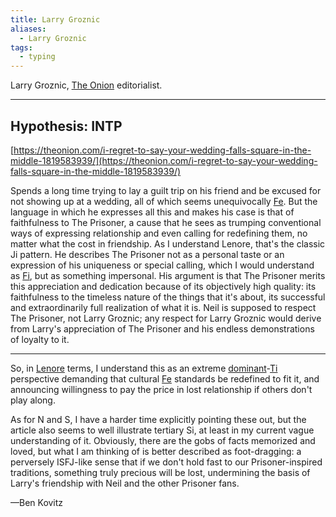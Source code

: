 ```yaml
---
title: Larry Groznic
aliases:
  - Larry Groznic
tags:
  - typing
---
```


Larry Groznic, [The Onion](../media/the-onion) editorialist.

---

## Hypothesis: INTP

[https://theonion.com/i-regret-to-say-your-wedding-falls-square-in-the-middle-1819583939/](https://theonion.com/i-regret-to-say-your-wedding-falls-square-in-the-middle-1819583939/)

Spends a long time trying to lay a guilt trip on his friend and be excused for not showing up at a wedding, all of which seems unequivocally [Fe](../../main/function-attitude/attitudes/extraverted-feeling). But the language in which he expresses all this and makes his case is that of faithfulness to The Prisoner, a cause that he sees as trumping conventional ways of expressing relationship and even calling for redefining them, no matter what the cost in friendship. As I understand Lenore, that's the classic Ji pattern. He describes The Prisoner not as a personal taste or an expression of his uniqueness or special calling, which I would understand as [Fi](../../main/function-attitude/attitudes/introverted-feeling), but as something impersonal. His argument is that The Prisoner merits this appreciation and dedication because of its objectively high quality: its faithfulness to the timeless nature of the things that it's about, its successful and extraordinarily full realization of what it is. Neil is supposed to respect The Prisoner, not Larry Groznic; any respect for Larry Groznic would derive from Larry's appreciation of The Prisoner and his endless demonstrations of loyalty to it.

---

So, in [Lenore](../../main/typologists/lenore-thomson) terms, I understand this as an extreme [dominant](../../main/function-attitude/cognitive-stack/dominant-function)-[Ti](../../main/function-attitude/attitudes/introverted-thinking) perspective demanding that cultural [Fe](../../main/function-attitude/attitudes/extraverted-feeling) standards be redefined to fit it, and announcing willingness to pay the price in lost relationship if others don't play along.

As for N and S, I have a harder time explicitly pointing these out, but the article also seems to well illustrate tertiary Si, at least in my current vague understanding of it. Obviously, there are the gobs of facts memorized and loved, but what I am thinking of is better described as foot-dragging: a perversely ISFJ-like sense that if we don't hold fast to our Prisoner-inspired traditions, something truly precious will be lost, undermining the basis of Larry's friendship with Neil and the other Prisoner fans.

—Ben Kovitz
